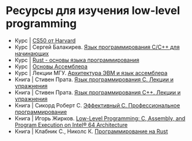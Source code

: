 # Ресурсы для изучения low-level programming

- Курс | [CS50 от Harvard](https://cs50.harvard.edu/x/2024/)
- Курс | Сергей Балакирев. [Язык программирования C/C++ для начинающих](https://www.youtube.com/playlist?list=PLA0M1Bcd0w8w-mqVmBjt-2J8Z1gVmPZVz)
- Курс | [Rust - основы языка программирования](https://stepik.org/course/171372/promo)
- Курс | [Основы Ассемблера](https://www.youtube.com/playlist?list=PLlheCABZdy3P1OUheSoV4CeRvna5kleB-)
- Курс | Лекции МГУ. [Архитектура ЭВМ и язык ассемблера](https://www.youtube.com/playlist?list=PLcsjsqLLSfNCrId8HcOdu7HZM1nHqwxTu)
- Книга | Стивен Прата. [Язык программирования C. Лекции и упражнения](https://www.williamspublishing.com/Books/978-5-8459-0986-2.html)
- Книга | Стивен Прата. [Язык программирования C++. Лекции и упражнения](https://www.williamspublishing.com/Books/5-8459-1127-3.html)
- Книга | Сикорд Роберт С. [Эффективный C. Профессиональное программирование](https://www.piter.com/product/effektivnyy-c-professionalnoe-programmirovanie)
- Книга | Игорь Жирков. [Low-Level Programming: C, Assembly, and Program Execution on Intel® 64 Architecture](https://www.amazon.com/Low-Level-Programming-Assembly-Execution-Architecture/dp/1484224027)
- Книга | Клабник С., Николс К. [Программирование на Rust](https://www.piter.com/collection/all/product/programmirovanie-na-rust)
